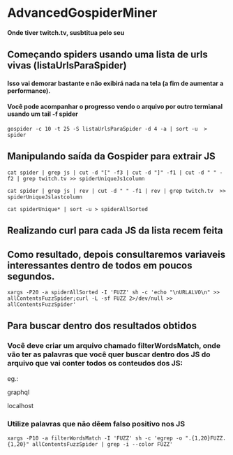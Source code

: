# AdvancedGospiderMiner
#### Onde tiver twitch.tv, susbtitua pelo seu

## Começando spiders usando uma lista de urls vivas (listaUrlsParaSpider)
#### Isso vai demorar bastante e não exibirá nada na tela (a fim de aumentar a performance).
#### Você pode acompanhar o progresso vendo o arquivo por outro termianal usando um tail -f spider
```
gospider -c 10 -t 25 -S listaUrlsParaSpider -d 4 -a | sort -u  > spider
```
## Manipulando saída da Gospider para extrair JS

```
cat spider | grep js | cut -d "[" -f3 | cut -d "]" -f1 | cut -d " " -f2 | grep twitch.tv >> spiderUniqueJs1column
```
```
cat spider | grep js | rev | cut -d " " -f1 | rev | grep twitch.tv  >> spiderUniqueJslastcolumn
```
```
cat spiderUnique* | sort -u > spiderAllSorted
```
## Realizando curl para cada JS da lista recem feita
## Como resultado, depois consultaremos variaveis interessantes dentro de todos em poucos segundos.

```
xargs -P20 -a spiderAllSorted -I 'FUZZ' sh -c 'echo "\nURLALVO\n" >> allContentsFuzzSpider;curl -L -sf FUZZ 2>/dev/null >> allContentsFuzzSpider'
```

## Para buscar dentro dos resultados obtidos

### Você deve criar um arquivo chamado filterWordsMatch, onde vão ter as palavras que você quer buscar dentro dos JS do arquivo que vai conter todos os conteudos dos JS:
eg.:

graphql

localhost

### Utilize palavras que não dêem falso positivo nos JS
```
xargs -P10 -a filterWordsMatch -I 'FUZZ' sh -c 'egrep -o ".{1,20}FUZZ.{1,20}" allContentsFuzzSpider | grep -i --color FUZZ'
```
